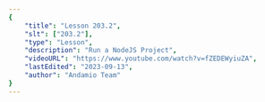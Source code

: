 ```yaml
---
{
    "title": "Lesson 203.2",
    "slt": ["203.2"],
    "type": "Lesson",
    "description": "Run a NodeJS Project",
    "videoURL": "https://www.youtube.com/watch?v=fZEDEWyiuZA",
    "lastEdited": "2023-09-13",
    "author": "Andamio Team"
}
---
```

